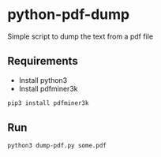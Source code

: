 # python-pdf-dump
Simple script to dump the text from a pdf file

## Requirements
* Install python3
* Install pdfminer3k
```sh
pip3 install pdfminer3k
```

## Run
```sh
python3 dump-pdf.py some.pdf
```

